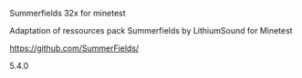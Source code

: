 Summerfields 32x
for minetest

Adaptation of ressources pack Summerfields by LithiumSound for Minetest

https://github.com/SummerFields/


5.4.0
